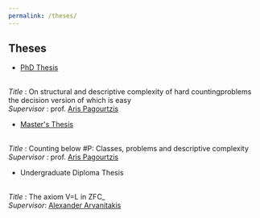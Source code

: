 ```yaml
---
permalink: /theses/
---
```


## Theses

- <A href="https://corefiles.corelab.ntua.gr/index.php/s/fVgdpMSPYHgTc5x"> PhD Thesis </A>
</br>
<i> Title </i>: On structural and descriptive complexity of hard countingproblems the decision version of which is easy
</br>
<i> Supervisor </i>: prof. <A href="http://users.softlab.ntua.gr/~pagour/"> Aris Pagourtzis</A>

- <A href="https://corefiles.corelab.ntua.gr/index.php/s/fVgdpMSPYHgTc5x"> Master's Thesis </A>
</br>
<i> Title </i>: Counting below #P:  Classes, problems and descriptive complexity
</br>
<i> Supervisor </i>: prof. <A href="http://users.softlab.ntua.gr/~pagour/"> Aris  Pagourtzis</A>

- Undergraduate Diploma Thesis
</br>
<i> Title </i>: The axiom V=L in ZFC_
</br>
<i> Supervisor</i>: <A href="https://www.researchgate.net/profile/Alexander-Arvanitakis"> Alexander Arvanitakis </A>
